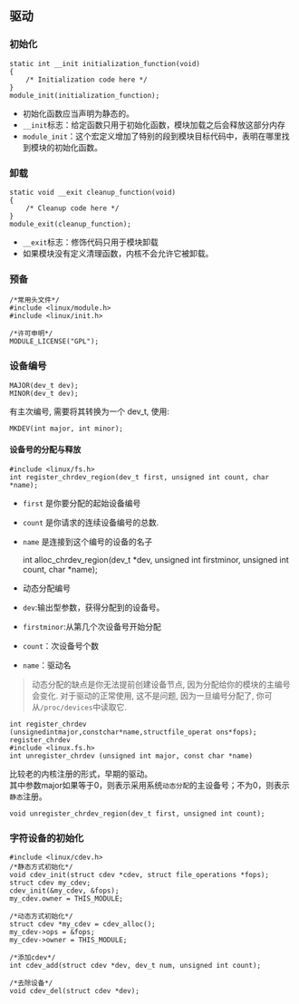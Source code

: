 ## 驱动

### 初始化
	static int __init initialization_function(void)
	{
		/* Initialization code here */
	}
	module_init(initialization_function);

* 初始化函数应当声明为静态的。
* `__init`标志：给定函数只用于初始化函数，模块加载之后会释放这部分内存
* `module_init`：这个宏定义增加了特别的段到模块目标代码中，表明在哪里找到模块的初始化函数。

### 卸载
	static void __exit cleanup_function(void)
	{
		/* Cleanup code here */
	}
	module_exit(cleanup_function);
* `__exit`标志：修饰代码只用于模块卸载
*  如果模块没有定义清理函数，内核不会允许它被卸载。

### 预备

	/*常用头文件*/
	#include <linux/module.h>
	#include <linux/init.h>
        
    /*许可申明*/
	MODULE_LICENSE("GPL");
        
### 设备编号
	MAJOR(dev_t dev);
	MINOR(dev_t dev);
有主次编号, 需要将其转换为一个 dev_t, 使用: 

	MKDEV(int major, int minor);
#### 设备号的分配与释放
	#include <linux/fs.h>
    int register_chrdev_region(dev_t first, unsigned int count, char *name);
* `first` 是你要分配的起始设备编号
* `count` 是你请求的连续设备编号的总数.
* `name` 是连接到这个编号的设备的名子  


	int alloc_chrdev_region(dev_t *dev, unsigned int firstminor, unsigned int count, char *name);
	
* 动态分配编号
* `dev`:输出型参数，获得分配到的设备号。
* `firstminor`:从第几个次设备号开始分配
* `count`：次设备号个数
* `name`：驱动名  

> 动态分配的缺点是你无法提前创建设备节点, 因为分配给你的模块的主编号会变化. 对于驱动的正常使用, 这不是问题, 因为一旦编号分配了, 你可从`/proc/devices`中读取它.

	
    int register_chrdev
    (unsignedintmajor,constchar*name,structfile_operat ons*fops);
	register_chrdev  
    #include <linux.fs.h>
	int unregister_chrdev (unsigned int major, const char *name)
比较老的内核注册的形式，早期的驱动。  
其中参数major如果等于0，则表示采用系统`动态分配`的主设备号；不为0，则表示`静态`注册。

	void unregister_chrdev_region(dev_t first, unsigned int count);

### 字符设备的初始化
	#include <linux/cdev.h>
    /*静态方式初始化*/ 
    void cdev_init(struct cdev *cdev, struct file_operations *fops); 
	struct cdev my_cdev;
	cdev_init(&my_cdev, &fops);
	my_cdev.owner = THIS_MODULE;
    
    /*动态方式初始化*/
    struct cdev *my_cdev = cdev_alloc();
	my_cdev->ops = &fops;
	my_cdev->owner = THIS_MODULE;
    
    /*添加cdev*/
    int cdev_add(struct cdev *dev, dev_t num, unsigned int count);
    
    /*去除设备*/
    void cdev_del(struct cdev *dev);



